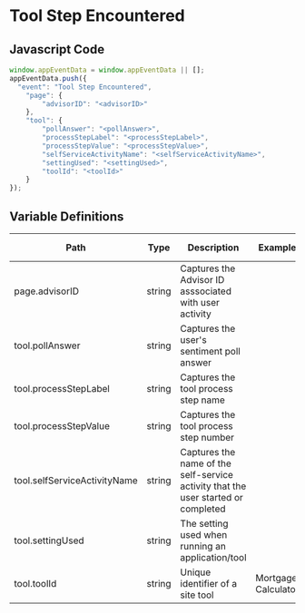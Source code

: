 # Tool Step Encountered

### 

## Javascript Code
```js
window.appEventData = window.appEventData || [];
appEventData.push({
  "event": "Tool Step Encountered",
    "page": {
        "advisorID": "<advisorID>"
    },
    "tool": {
        "pollAnswer": "<pollAnswer>",
        "processStepLabel": "<processStepLabel>",
        "processStepValue": "<processStepValue>",
        "selfServiceActivityName": "<selfServiceActivityName>",
        "settingUsed": "<settingUsed>",
        "toolId": "<toolId>"
    }
});
```

## Variable Definitions

|Path|Type|Description|Example|Pattern|Min Length|Max Length|Minimum|Maximum|Multiple Of|
| --- | --- | --- | --- | --- | --- | --- | --- | --- | --- |
|page.advisorID|string|Captures the Advisor ID asssociated with user activity||||||||
|tool.pollAnswer|string|Captures the user's sentiment poll answer||||||||
|tool.processStepLabel|string|Captures the tool process step name||||||||
|tool.processStepValue|string|Captures the tool process step number||||||||
|tool.selfServiceActivityName|string|Captures the name of the self-service activity that the user started or completed||||||||
|tool.settingUsed|string|The setting used when running an application\/tool||||||||
|tool.toolId|string|Unique identifier of a site tool|Mortgage Calculator|||||||




